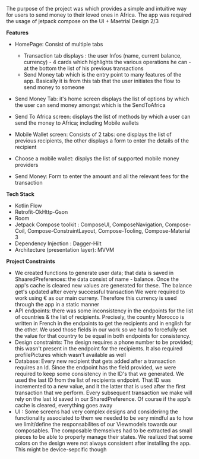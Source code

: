 The purpose of the project was which provides a simple and intuitive way for users to send money to their loved ones in Africa. The app was required the usage of jetpack compose on the UI + Maetrial Design 2/3

**Features**

* HomePage: Consist of multiple tabs
     * Transaction tab displays : the user Infos (name, current balance, currency) -  4 cards which highlights the various operations he can - at the bottom the list of his previous transactions
     * Send Money tab which is the entry point to many features of the app. Basically it is from this tab that the user initiates the flow to send money to someone
       

* Send Money Tab: it's home screen displays the list of options by which the user can send money amongst which is the SendToAfrica
* Send To Africa screen: displays the list of methods by which a user can send the money to Africa; including Mobile wallets
* Mobile Wallet screen: Consists of 2 tabs: one displays the list of previous recipients, the other displays a form to enter the details of the recipient
* Choose a mobile wallet: displys the list of supported mobile money providers
* Send Money: Form to enter the amount and all the relevant fees for the transaction

**Tech Stack**

* Kotlin Flow
* Retrofit-OkHttp-Gson
* Room
* Jetpack Compose toolkit : ComposeUI, ComposeNavigation, Compose-Coil, Compose-ConstraintLayout, Compose-Tooling, Compose-Material 3
* Dependency Injection : Dagger-Hilt
* Architecture (presentation layer): MVVM

**Project Constraints**
- We created functions to generate user data; that data is saved in ShaaredPreferences: the data consist of name - balance. Once the app's cache is cleared new values are generated for these. The balance get's updated after every successful transaction
We were required to work using € as our main curreny. Therefore this currency is used through the app in a static manner
- API endpoints: there was some inconsistency in the endpoints for the list of countries & the list of recipients. Precisely, the country Morocco is written in French in the endpoints to get the recipients and in english for the other.
  We used those fields in our work so we had to forcefully set the value for that country to be equal in both endpoints for consistency.
- Design constraints: The design requires a phone number to be provided; this wasn't present in the endpoint for the recipients. It also required profilePictures which wasn't available as well
- Database: Every new recipient that gets added after a transaction requires an Id. Since the endpoint has the field provided, we were required to keep some consistency in the ID's that we generated. We used the last ID from the list of recipients endpoint. That ID was incremented to a new value, and it the latter that is used after the first transaction that we perform.  Every subsequent transaction we make will rely on the last Id saved in our SharedPreference. Of course if the app's cache is cleared, everything goes away
- UI : Some screens had very complex designs and considerirng the functionality associated to them we needed to be very mindful as to how we limit/define the responsabilites of our Viewmodels towards our composables.
  The composable themselves had to be extracted as small pieces to be able to properly manage their states. We realized that some colors on the design were not always consistent after installing the app. This might be device-sepcific though 


